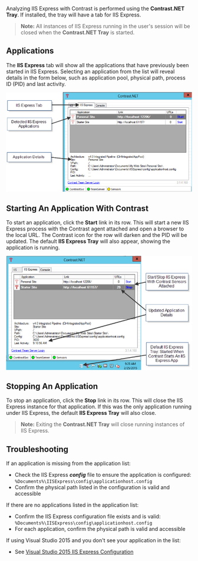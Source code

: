 <!--
title: "Using Contrast With IIS Express"
description: "Guide to using IIS Express"
tags: "installation tray configuration IIS express agent .Net"
-->

Analyzing IIS Express with Contrast is performed using the **Contrast.NET Tray**. If installed, the tray will have a tab for IIS Express.

>**Note:** All instances of IIS Express running in the user's session will be closed when the **Contrast.NET Tray** is started.

## Applications

The **IIS Express** tab will show all the applications that have previously been started in IIS Express. Selecting an application from the list will reveal details in the form below, such as application pool, physical path, process ID (PID) and last activity.

<a href="assets/images/KB3-e01_1.jpg" rel="lightbox" title="IIS Express Tab"><img class="thumbnail" src="assets/images/KB3-e01_1.jpg"/></a>

## Starting An Application With Contrast

To start an application, click the **Start** link in its row. This will start a new IIS Express process with the Contrast agent attached and open a browser to the local URL. The Contrast icon for the row will darken and the PID will be updated. The default **IIS Express Tray** will also appear, showing the application is running.

<a href="assets/images/KB3-e01_2.jpg" rel="lightbox" title="Updated IIS Express Tab"><img class="thumbnail" src="assets/images/KB3-e01_2.jpg"/></a>


## Stopping An Application

To stop an application, click the **Stop** link in its row. This will close the IIS Express instance for that application. If this was the only application running under IIS Express, the default **IIS Express Tray** will also close.

>**Note:** Exiting the **Contrast.NET Tray** will close running instances of IIS Express.


## Troubleshooting

If an application is missing from the application list:

* Check the IIS Express ***config*** file to ensure the application is configured: ```%Documents%\IISExpress\config\applicationhost.config```
* Confirm the physical path listed in the configuration is valid and accessible

If there are no applications listed in the application list:

* Confirm the IIS Express configuration file exists and is valid: ```%Documents%\IISExpress\config\applicationhost.config```
* For each application, confirm the physical path is valid and accessible

If using Visual Studio 2015 and you don't see your application in the list:

* See [Visual Studio 2015 IIS Express Configuration](troubleshooting_netinstall.html#vs)
